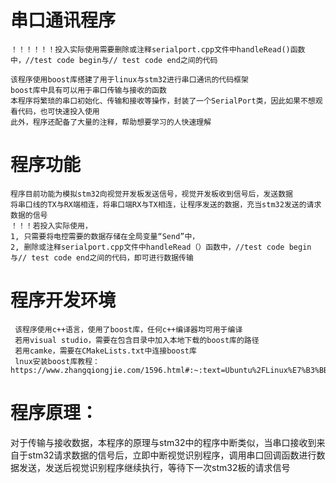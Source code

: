 # 串口通讯程序
    ！！！！！！投入实际使用需要删除或注释serialport.cpp文件中handleRead()函数中，//test code begin与// test code end之间的代码

    该程序使用boost库搭建了用于linux与stm32进行串口通讯的代码框架
    boost库中具有可以用于串口传输与接收的函数
    本程序将繁琐的串口初始化、传输和接收等操作，封装了一个SerialPort类，因此如果不想观看代码，也可快速投入使用
    此外，程序还配备了大量的注释，帮助想要学习的人快速理解

# 程序功能
    程序目前功能为模拟stm32向视觉开发板发送信号，视觉开发板收到信号后，发送数据
    将串口线的TX与RX端相连，将串口端RX与TX相连，让程序发送的数据，充当stm32发送的请求数据的信号
    ！！！若投入实际使用，
    1, 只需要将电控需要的数据存储在全局变量“Send”中，
    2, 删除或注释serialport.cpp文件中handleRead（）函数中，//test code begin与// test code end之间的代码，即可进行数据传输

# 程序开发环境
     该程序使用c++语言，使用了boost库，任何c++编译器均可用于编译
     若用visual studio，需要在包含目录中加入本地下载的boost库的路径
     若用camke，需要在CMakeLists.txt中连接boost库
     lnux安装boost库教程：https://www.zhangqiongjie.com/1596.html#:~:text=Ubuntu%2FLinux%E7%B3%BB%E7%BB%9F%E7%BC%96%E8%AF%91%E5%AE%89%E8%A3%85boost%E5%BA%93%201%20%E4%B8%8B%E8%BD%BDboost%E5%AE%89%E8%A3%85%E5%8C%85%E5%B9%B6%E8%A7%A3%E5%8E%8B%E7%BC%A9%202%20%E8%AE%BE%E7%BD%AE%E7%BC%96%E8%AF%91%E5%99%A8%E5%92%8C%E6%89%80%E9%80%89%E5%BA%93.Building%20Boost.,...%203%20%E7%BC%96%E8%AF%91boost%204%20%E5%AE%89%E8%A3%85boost%205%20boost%E4%BD%BF%E7%94%A8%E6%B5%8B%E8%AF%95

# 程序原理：
  对于传输与接收数据，本程序的原理与stm32中的程序中断类似，当串口接收到来自于stm32请求数据的信号后，立即中断视觉识别程序，调用串口回调函数进行数据发送，发送后视觉识别程序继续执行，等待下一次stm32板的请求信号

